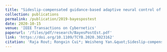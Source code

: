 ```yaml
---
title: "Sideslip-compensated guidance-based adaptive neural control of marine surface vessels"
collection: publications
permalink: /publication/2019-bayespostest
date: 2020-10-15
venue: 'IEEE Transactions on Cybernetics'
paperurl: '/files/pdf/research/BayesPostEst.pdf'
link: 'https://doi.org/10.1109/TCYB.2020.3023162'
citation: 'Raja Rout; Rongxin Cui*; Weisheng Yan.&quot;Sideslip-compensated guidance-based adaptive neural control of marine surface vessels.&quot; <i>IEEE Transactions on Cybernetics</i>, 2020, 52(5): 2860-2871. doi:10.1109/TCYB.2020.3023162'
---
```



